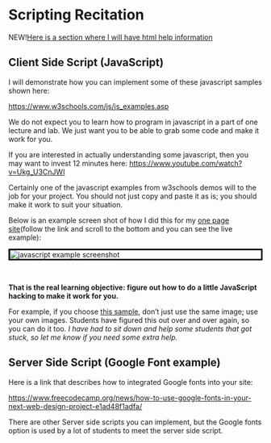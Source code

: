 # Scripting Recitation

NEW!<a href="../../html-help/">Here is a section where I will have html help information</a>

## Client Side Script (JavaScript)

<p>I will demonstrate how you can implement some of these javascript samples shown here:</p>

<p><a href="https://www.w3schools.com/js/js_examples.asp">https://www.w3schools.com/js/js_examples.asp</a></p>

<p>We do not expect you to learn how to program in javascript in a part of one lecture and lab. We just want you to be able to grab some code and make it work for you.</p>

<p>If you are interested in actually understanding some javascript, then you may want to invest 12 minutes here: <a href="https://www.youtube.com/watch?v=Ukg_U3CnJWI">https://www.youtube.com/watch?v=Ukg_U3CnJWI</a></p>

<p>Certainly one of the javascript examples from w3schools demos will to the job for your project. You should not just copy and paste it as is; you should make it work to suit your situation.</p>

<p>Below is an example screen shot of how I did this for my  <a href="../../02-one-page-final-sample/">one page site</a>(follow the link and scroll to the bottom and you can see the live example):</p>

<div style="border-style:solid;border-color:#000;"><img class="img-fluid" src="javascript.png" alt="javascript example screenshot"></div>


<br><p><strong>That is the real learning objective: figure out how to do a little JavaScript hacking to make it work for you.</strong></p>

<p>For example, if you choose <a href="https://www.w3schools.com/js/tryit.asp?filename=tryjs_intro_lightbulb">this sample</a>, don’t just use the same image</a>; use your own images. Students have figured this out over and over again, so you can do it too. <em>I have had to sit down and help some students that got stuck, so let me know if you need some extra help.</em></p>

<h2 id="toc_1">Server Side Script (Google Font example)</h2>

<p>Here is a link that describes how to integrated Google fonts into your site:</p>

<p><a href="https://www.freecodecamp.org/news/how-to-use-google-fonts-in-your-next-web-design-project-e1ad48f1adfa/">https://www.freecodecamp.org/news/how-to-use-google-fonts-in-your-next-web-design-project-e1ad48f1adfa/</a></p>

<p>There are other Server side scripts you can implement, but the Google fonts option is used by a lot of students to meet the server side script.</p>
